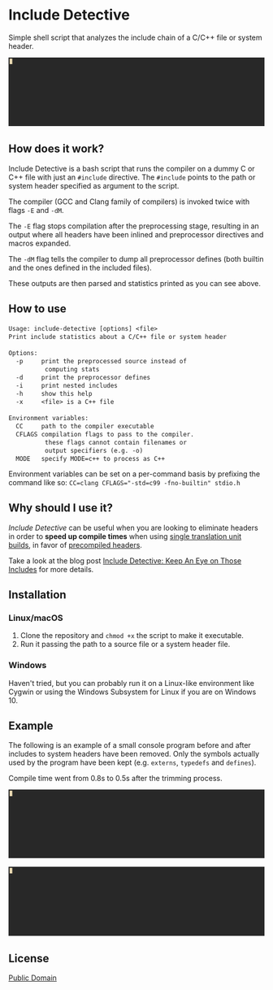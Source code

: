 # Include Detective

Simple shell script that analyzes the include chain of a C/C++ file or system header.

![](/images/include-detective-windowsh-lean-and-mean.gif)


## How does it work?

Include Detective is a bash script that runs the compiler on a dummy C or C++ file with just an `#include` directive. The `#include` points to the path or system header specified as argument to the script.

The compiler (GCC and Clang family of compilers) is invoked twice with flags `-E` and `-dM`.

The `-E` flag stops compilation after the preprocessing stage, resulting in an output where all headers have been inlined and preprocessor directives and macros expanded.

The `-dM` flag tells the compiler to dump all preprocessor defines (both builtin and the ones defined in the included files).

These outputs are then parsed and statistics printed as you can see above.


## How to use


    Usage: include-detective [options] <file>
    Print include statistics about a C/C++ file or system header

    Options:
      -p     print the preprocessed source instead of
              computing stats
      -d     print the preprocessor defines
      -i     print nested includes
      -h     show this help
      -x     <file> is a C++ file

    Environment variables:
      CC     path to the compiler executable
      CFLAGS compilation flags to pass to the compiler.
              these flags cannot contain filenames or
              output specifiers (e.g. -o)
      MODE   specify MODE=c++ to process as C++

Environment variables can be set on a per-command basis by prefixing the command like so:
`CC=clang CFLAGS="-std=c99 -fno-builtin" stdio.h`

## Why should I use it?

*Include Detective* can be useful when you are looking to eliminate headers in order to **speed up compile times** when using [single translation unit builds](https://en.wikipedia.org/wiki/Single_Compilation_Unit), in favor of [precompiled headers](https://en.wikipedia.org/wiki/Precompiled_header).

Take a look at the blog post [Include Detective: Keep An Eye on Those Includes](https://metricpanda.com/rival-fortress-update-38-include-detective-keep-an-eye-on-those-includes) for more details.


## Installation

### Linux/macOS

1. Clone the repository and `chmod +x` the script to make it executable.
2. Run it passing the path to a source file or a system header file.

### Windows

Haven't tried, but you can probably run it on a Linux-like environment like Cygwin or using the Windows Subsystem for Linux if you are on Windows 10.

## Example

The following is an example of a small console program before and after includes to system headers have been removed.
Only the symbols actually used by the program have been kept (e.g. `externs`, `typedefs` and `defines`).

Compile time went from 0.8s to 0.5s after the trimming process.

![](/images/include-detective-before.gif)

![](/images/include-detective-after.gif)


## License

[Public Domain](/LICENSE)


